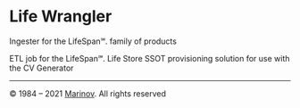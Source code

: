 # Life Wrangler

Ingester for the LifeSpan℠. family of products

ETL job for the LifeSpan℠. Life Store SSOT provisioning solution for use with the CV Generator

---

© 1984 – 2021 [Marinov](http://marinov.ml "Marinov"). All rights reserved
